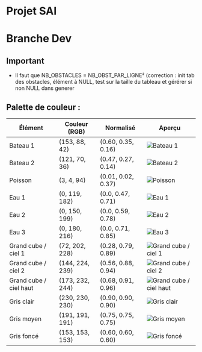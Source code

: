 # Projet SAI

# Branche Dev

## Important

- Il faut que NB_OBSTACLES = NB_OBST_PAR_LIGNE² (correction : init tab des obstacles, élément à NULL, test sur la taille du tableau et gérérer si non NULL dans generer

## Palette de couleur :

| Élément                | Couleur (RGB)   | Normalisé          | Aperçu                                                                   |
|------------------------|-----------------|--------------------|--------------------------------------------------------------------------|
| Bateau 1               | (153, 88, 42)   | (0.60, 0.35, 0.16) | ![Bateau 1](https://singlecolorimage.com/get/99602a/20x20)               |
| Bateau 2               | (121, 70, 36)   | (0.47, 0.27, 0.14) | ![Bateau 2](https://singlecolorimage.com/get/794624/20x20)               |
| Poisson                | (3, 4, 94)      | (0.01, 0.02, 0.37) | ![Poisson](https://singlecolorimage.com/get/03045e/20x20)                |
| Eau 1                  | (0, 119, 182)   | (0.0, 0.47, 0.71)  | ![Eau 1](https://singlecolorimage.com/get/0077b6/20x20)                  |
| Eau 2                  | (0, 150, 199)   | (0.0, 0.59, 0.78)  | ![Eau 2](https://singlecolorimage.com/get/0096c7/20x20)                  |
| Eau 3                  | (0, 180, 216)   | (0.0, 0.71, 0.85)  | ![Eau 3](https://singlecolorimage.com/get/00b4d8/20x20)                  |
| Grand cube / ciel 1    | (72, 202, 228)  | (0.28, 0.79, 0.89) | ![Grand cube / ciel 1](https://singlecolorimage.com/get/48cae4/20x20)    |
| Grand cube / ciel 2    | (144, 224, 239) | (0.56, 0.88, 0.94) | ![Grand cube / ciel 2](https://singlecolorimage.com/get/90e0ef/20x20)    |
| Grand cube / ciel haut | (173, 232, 244) | (0.68, 0.91, 0.96) | ![Grand cube / ciel haut](https://singlecolorimage.com/get/ade8f4/20x20) |
| Gris clair             | (230, 230, 230) | (0.90, 0.90, 0.90) | ![Gris clair](https://singlecolorimage.com/get/e6e6e6/20x20)             |
| Gris moyen             | (191, 191, 191) | (0.75, 0.75, 0.75) | ![Gris moyen](https://singlecolorimage.com/get/bfbfbf/20x20)             |
| Gris foncé             | (153, 153, 153) | (0.60, 0.60, 0.60) | ![Gris foncé](https://singlecolorimage.com/get/999999/20x20)             |